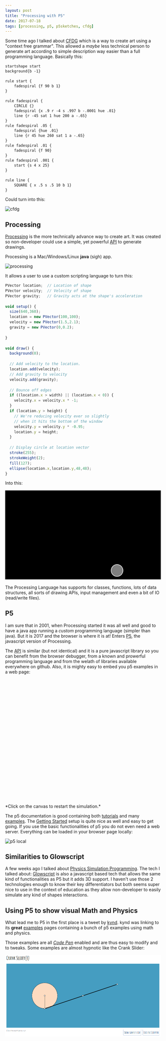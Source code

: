 ```yaml
---
layout: post
title: "Processing with P5"
date: 2017-07-18
tags: [processing, p5, p5sketches, cfdg]
---
```


Some time ago I talked about [CFDG](https://lochrist.github.io/blog/2017-04-21-cfdg) which is a way to create art using a "context free grammar". This allowed a *maybe* less technical person to generate art according to simple description way easier than a full programming language. Basically this:

```
startshape start
background{b -1}
 
rule start {
    fadespiral {f 90 b 1}
}
 
rule fadespiral {
    CIRCLE {}
    fadespiral {x .9 r -4 s .997 b -.0001 hue .01}
    line {r -45 sat 1 hue 200 a -.65}
}
rule fadespiral .05 {
    fadespiral {hue .01}
    line {r 45 hue 260 sat 1 a -.65}
}
rule fadespiral .01 {
    fadespiral {f 90}
}
rule fadespiral .001 {
    start {s 4 x 25}
}
 
rule line {
    SQUARE { x .5 s .5 10 b 1}
}
```

Could turn into this:

![cfdg](https://glyphic.s3.amazonaws.com/cfa/gallery/uploads//29/98/29988429c481f219b8c5ba8c071440e1//full_960.jpg?0)

## Processing

[Processing](https://processing.org/) is the more technically advance way to create art. It was created so non-developer could use a simple, yet powerful [API](https://processing.org/reference/) to generate drawings.

Processing is a Mac/Windows/Linux **java** (sigh) app.

![processing](https://processing.org/tutorials/gettingstarted/imgs/Fig_02_01.gif)

It allows a user to use a custom scripting language to turn this:

```javascript
PVector location;  // Location of shape
PVector velocity;  // Velocity of shape
PVector gravity;   // Gravity acts at the shape's acceleration

void setup() {
  size(640,360);
  location = new PVector(100,100);
  velocity = new PVector(1.5,2.1);
  gravity = new PVector(0,0.2);

}

void draw() {
  background(0);
  
  // Add velocity to the location.
  location.add(velocity);
  // Add gravity to velocity
  velocity.add(gravity);
  
  // Bounce off edges
  if ((location.x > width) || (location.x < 0)) {
    velocity.x = velocity.x * -1;
  }
  if (location.y > height) {
    // We're reducing velocity ever so slightly 
    // when it hits the bottom of the window
    velocity.y = velocity.y * -0.95; 
    location.y = height;
  }

  // Display circle at location vector
  stroke(255);
  strokeWeight(2);
  fill(127);
  ellipse(location.x,location.y,48,48);
}
```

Into this:

![bouncing](../img/processing_bouncingball.gif)

The Processing Language has supports for classes, functions, lots of data structures, all sorts of drawing APIs, input management and even a bit of IO (read/write files).

## P5

I am sure that in 2001, when Processing started it was all well and good to have a java app running a *custom* programming language (simpler than java). But it is 2017 and the browser is where it is at! Enters [P5](https://p5js.org/), the javascript version of Processing.

The [API](https://p5js.org/reference/) is similar (but not identical) and it is a pure javascript library so you can benefit from the browser debugger, from a known and prowerful programming language and from the welath of libraries available everywhere on github. Also, it is mighty easy to embed you p5 examples in a web page:

<iframe src='' frameborder="0" width='680' height='400'></iframe>
*Click on the canvas to restart the simulation.*

The p5 documentation is good containing both [tutorials](https://p5js.org/tutorials/) and many [examples](https://p5js.org/examples/). The [Getting Started](https://p5js.org/get-started/) setup is quite nice as well and easy to get going. If you use the basic functionalities of p5 you do not even need a web server. Everything can be loaded in your browser page locally:

![p5 local](https://p5js.org/assets/img/get-started/first-sketch.png)

## Similarities to Glowscript

A few weeks ago I talked about [Physics Simulation Programming](https://lochrist.github.io/blog/2017-06-17-physics-simulation-programming). The tech I talked about: [Glowscript](http://www.glowscript.org/) is also a javascript based tech that allows the same kind of functionalities as P5 but it adds 3D support. I haven't use those 2 technologies enough to know their key differentiators but both seems super nice to use in the context of education as they allow non-developer to easily simulate any kind of shapes interactions.

## Using P5 to show visual Math and Physics

What lead me to P5 in the first place is a tweet by [kynd](https://twitter.com/kyndinfo). kynd was linking to its **great** [examples](https://kynd.github.io/p5sketches/index.html) pages containing a bunch of p5 examples using math and physics.

Those examples are all [*Code Pen*](https://codepen.io/kynd/pen/oYVPbz) enabled and are thus easy to modify and to tweaks. Some examples are almost hypnotic like the Crank Slider:

![crank](../img/p5_crank.gif)




